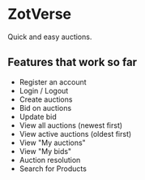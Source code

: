 # ZotVerse
Quick and easy auctions.

## Features that work so far
+ Register an account
+ Login / Logout
+ Create auctions
+ Bid on auctions
+ Update bid
+ View all auctions (newest first)
+ View active auctions (oldest first)
+ View "My auctions"
+ View "My bids"
+ Auction resolution
+ Search for Products
